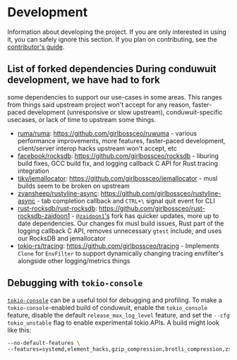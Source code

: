 # Development

Information about developing the project. If you are only interested in using
it, you can safely ignore this section. If you plan on contributing, see the
[contributor's guide](contributing.md).

## List of forked dependencies During conduwuit development, we have had to fork
some dependencies to support our use-cases in some areas. This ranges from
things said upstream project won't accept for any reason, faster-paced
development (unresponsive or slow upstream), conduwuit-specific usecases, or
lack of time to upstream some things.

- [ruma/ruma][1]: <https://github.com/girlbossceo/ruwuma> - various performance
improvements, more features, faster-paced development, client/server interop
hacks upstream won't accept, etc
- [facebook/rocksdb][2]: <https://github.com/girlbossceo/rocksdb> - liburing
build fixes, GCC build fix, and logging callback C API for Rust tracing
integration
- [tikv/jemallocator][3]: <https://github.com/girlbossceo/jemallocator> - musl
builds seem to be broken on upstream
- [zyansheep/rustyline-async][4]:
<https://github.com/girlbossceo/rustyline-async> - tab completion callback and
`CTRL+\` signal quit event for CLI
- [rust-rocksdb/rust-rocksdb][5]:
<https://github.com/girlbossceo/rust-rocksdb-zaidoon1> - [`@zaidoon1`'s][8] fork
has quicker updates, more up to date dependencies. Our changes fix musl build
issues, Rust part of the logging callback C API, removes unnecessary `gtest`
include, and uses our RocksDB and jemallocator
- [tokio-rs/tracing][6]: <https://github.com/girlbossceo/tracing> - Implements
`Clone` for `EnvFilter` to support dynamically changing tracing envfilter's
alongside other logging/metrics things

## Debugging with `tokio-console`

[`tokio-console`][7] can be a useful tool for debugging and profiling. To make a
`tokio-console`-enabled build of conduwuit, enable the `tokio_console` feature,
disable the default `release_max_log_level` feature, and set the `--cfg
tokio_unstable` flag to enable experimental tokio APIs. A build might look like
this:

```bash RUSTFLAGS="--cfg tokio_unstable" cargo build \ --release \
--no-default-features \
--features=systemd,element_hacks,gzip_compression,brotli_compression,zstd_compression,tokio_console
```

[1]: https://github.com/ruma/ruma/
[2]: https://github.com/facebook/rocksdb/
[3]: https://github.com/tikv/jemallocator/
[4]: https://github.com/zyansheep/rustyline-async/
[5]: https://github.com/rust-rocksdb/rust-rocksdb/
[6]: https://github.com/tokio-rs/tracing/
[7]: https://docs.rs/tokio-console/latest/tokio_console/
[8]: https://github.com/zaidoon1/
